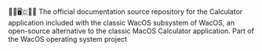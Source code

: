🍏️💾️🖥️🇨🧮️📖️ The official documentation source repository for the Calculator application included with the classic WacOS subsystem of WacOS, an open-source alternative to the classic MacOS Calculator application. Part of the WacOS operating system project
